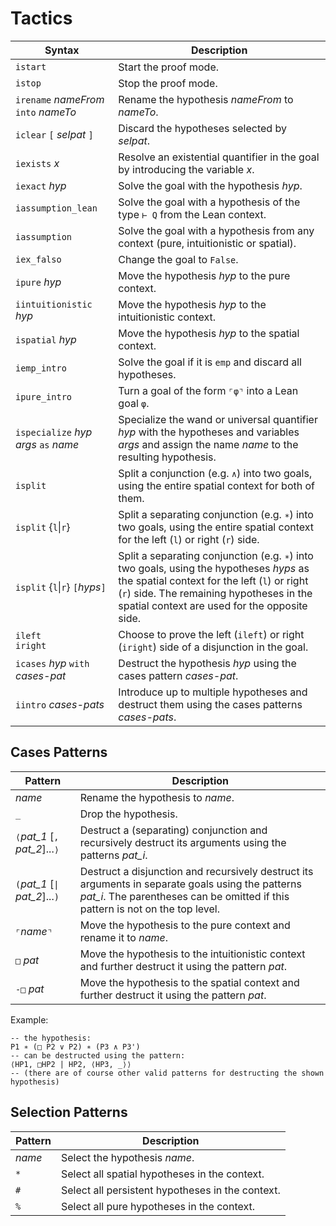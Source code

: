 # Tactics

| Syntax                                 | Description                                                                                                                                                                                                                          |
|----------------------------------------|--------------------------------------------------------------------------------------------------------------------------------------------------------------------------------------------------------------------------------------|
| `istart`                               | Start the proof mode.                                                                                                                                                                                                                |
| `istop`                                | Stop the proof mode.                                                                                                                                                                                                                 |
| `irename` *nameFrom* `into` *nameTo*   | Rename the hypothesis *nameFrom* to *nameTo*.                                                                                                                                                                                        |
| `iclear` `[` *selpat* `]`                         | Discard the hypotheses selected by *selpat*.                                                                                                                                                                                                        |
| `iexists` *x*                          | Resolve an existential quantifier in the goal by introducing the variable *x*.                                                                                                                                                       |
| `iexact` *hyp*                         | Solve the goal with the hypothesis *hyp*.                                                                                                                                                                                            |
| `iassumption_lean`                     | Solve the goal with a hypothesis of the type `⊢ Q` from the Lean context.                                                                                                                                                            |
| `iassumption`                          | Solve the goal with a hypothesis from any context (pure, intuitionistic or spatial).                                                                                                                                                 |
| `iex_falso`                            | Change the goal to `False`.                                                                                                                                                                                                          |
| `ipure` *hyp*                          | Move the hypothesis *hyp* to the pure context.                                                                                                                                                                                       |
| `iintuitionistic` *hyp*                | Move the hypothesis *hyp* to the intuitionistic context.                                                                                                                                                                             |
| `ispatial` *hyp*                       | Move the hypothesis *hyp* to the spatial context.                                                                                                                                                                                    |
| `iemp_intro`                           | Solve the goal if it is `emp` and discard all hypotheses.                                                                                                                                                                            |
| `ipure_intro`                          | Turn a goal of the form `⌜φ⌝` into a Lean goal `φ`.                                                                                                                                                                                  |
| `ispecialize` *hyp* *args* `as` *name* | Specialize the wand or universal quantifier *hyp* with the hypotheses and variables *args* and assign the name *name* to the resulting hypothesis.                                                                                   |
| `isplit`                               | Split a conjunction (e.g. `∧`) into two goals, using the entire spatial context for both of them.                                                                                                                                    |
| `isplit` {`l`\|`r`}                    | Split a separating conjunction (e.g. `∗`) into two goals, using the entire spatial context for the left (`l`) or right (`r`) side.                                                                                                   |
| `isplit` {`l`\|`r`} `[`*hyps*`]`       | Split a separating conjunction (e.g. `∗`) into two goals, using the hypotheses *hyps* as the spatial context for the left (`l`) or right (`r`) side. The remaining hypotheses in the spatial context are used for the opposite side. |
| `ileft`<br>`iright`                    | Choose to prove the left (`ileft`) or right (`iright`) side of a disjunction in the goal.                                                                                                                                            |
| `icases` *hyp* `with` *cases-pat*      | Destruct the hypothesis *hyp* using the cases pattern *cases-pat*.                                                                                                                                                                   |
| `iintro` *cases-pats*                  | Introduce up to multiple hypotheses and destruct them using the cases patterns *cases-pats*.                                                                                                                                         |

## Cases Patterns

| Pattern                         | Description                                                                                                                                                                         |
|---------------------------------|-------------------------------------------------------------------------------------------------------------------------------------------------------------------------------------|
| *name*                          | Rename the hypothesis to *name*.                                                                                                                                                    |
| `_`                             | Drop the hypothesis.                                                                                                                                                                |
| `⟨`*pat_1* [`,` *pat_2*]...`⟩`  | Destruct a (separating) conjunction and recursively destruct its arguments using the patterns *pat_i*.                                                                              |
| `(`*pat_1* [`\|` *pat_2*]...`)` | Destruct a disjunction and recursively destruct its arguments in separate goals using the patterns *pat_i*. The parentheses can be omitted if this pattern is not on the top level. |
| `⌜`*name*`⌝`                    | Move the hypothesis to the pure context and rename it to *name*.                                                                                                                    |
| `□` *pat*                       | Move the hypothesis to the intuitionistic context and further destruct it using the pattern *pat*.                                                                                  |
| `-□` *pat*                      | Move the hypothesis to the spatial context and further destruct it using the pattern *pat*.                                                                                         |

Example:
```lean
-- the hypothesis:
P1 ∗ (□ P2 ∨ P2) ∗ (P3 ∧ P3')
-- can be destructed using the pattern:
⟨HP1, □HP2 | HP2, ⟨HP3, _⟩⟩
-- (there are of course other valid patterns for destructing the shown hypothesis)
```

## Selection Patterns

| Pattern                         | Description                                                                                                                                                                         |
|---------------------------------|-------------------------------------------------------------------------------------------------------------------------------------------------------------------------------------|
| *name*                          | Select the hypothesis *name*.                                                                                                                                                    |
| `*`                             |  Select all spatial hypotheses in the context.                                                                                                                                                                |
| `#`                             |  Select all persistent hypotheses in the context.                                                                                                                                                                |
| `%`                             |  Select all pure hypotheses in the context.                                                                                                                                                                |